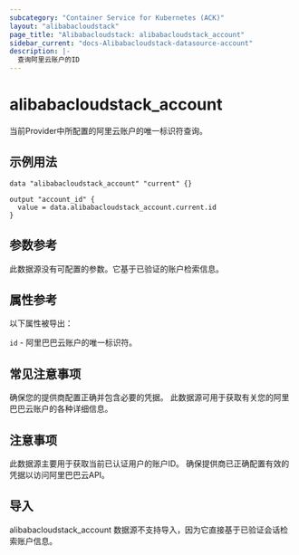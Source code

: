 ```yaml
---
subcategory: "Container Service for Kubernetes (ACK)"
layout: "alibabacloudstack"
page_title: "Alibabacloudstack: alibabacloudstack_account"
sidebar_current: "docs-Alibabacloudstack-datasource-account"
description: |- 
  查询阿里云账户的ID
---
```


# alibabacloudstack_account

当前Provider中所配置的阿里云账户的唯一标识符查询。

## 示例用法

```hcl
data "alibabacloudstack_account" "current" {}

output "account_id" {
  value = data.alibabacloudstack_account.current.id
}
```

## 参数参考
此数据源没有可配置的参数。它基于已验证的账户检索信息。

## 属性参考
以下属性被导出：

`id` - 阿里巴巴云账户的唯一标识符。

## 常见注意事项
确保您的提供商配置正确并包含必要的凭据。
此数据源可用于获取有关您的阿里巴巴云账户的各种详细信息。

## 注意事项
此数据源主要用于获取当前已认证用户的账户ID。
确保提供商已正确配置有效的凭据以访问阿里巴巴云API。

## 导入
alibabacloudstack_account 数据源不支持导入，因为它直接基于已验证会话检索账户信息。